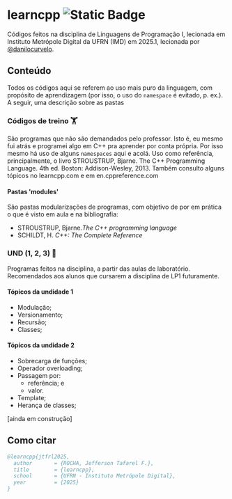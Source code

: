 # learncpp ![Static Badge](https://img.shields.io/badge/learning-black?style=plastic&logo=cplusplus&logoColor=blue&logoSize=auto&labelColor=black&color=004012)

Códigos feitos na disciplina de Linguagens de Programação I, lecionada em Instituto Metrópole Digital da UFRN (IMD) em 2025.1, lecionada por [@danilocurvelo](https://github.com/danilocurvelo).

## Conteúdo
Todos os códigos aqui se referem ao uso mais puro da linguagem, com propósito de aprendizagem (por isso, o uso do ```namespace``` é evitado, p. ex.). A seguir, uma descrição sobre as pastas

### Códigos de treino 🏋️
São programas que não são demandados pelo professor. Isto é, eu mesmo fui atrás e programei algo em C++ pra aprender por conta própria. Por isso mesmo há uso de alguns ```namespaces``` aqui e acolá. Uso como referência, principalmente, o livro STROUSTRUP, Bjarne. The C++ Programming Language. 4th ed. Boston: Addison-Wesley, 2013. Também consulto alguns tópicos no learncpp.com e em en.cppreference.com


#### Pastas 'modules'
São pastas modularizações de programas, com objetivo de por em prática o que é visto em aula e na bibliografia:

* STROUSTRUP, Bjarne._The C++ programming language_
* SCHILDT, H. _C++: The Complete Reference_

### UND (1, 2, 3) 🎯
Programas feitos na disciplina, a partir das aulas de laboratório. Recomendados aos alunos que cursarem a disciplina de LP1 futuramente.  

#### Tópicos da undidade 1
- Modulação;
- Versionamento;
- Recursão;
- Classes;

#### Tópicos da undidade 2
- Sobrecarga de funções;
- Operador overloading;
- Passagem por:
  - referência; e
  - valor.
- Template;
- Herança de classes;


[ainda em construção]


## Como citar 
``` bibtex
@learncpp{jtfrl2025,
  author       = {ROCHA, Jefferson Tafarel F.},
  title        = {learncpp},
  school       = {UFRN - Instituto Metrópole Digital},
  year         = {2025}
}
```


